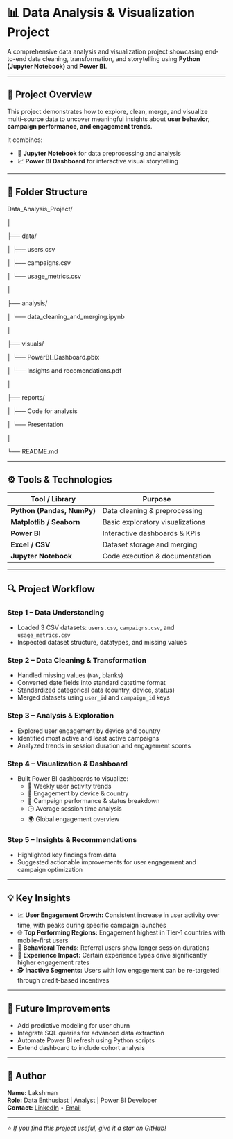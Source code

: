 # 📊 Data Analysis & Visualization Project

A comprehensive data analysis and visualization project showcasing end-to-end data cleaning, transformation, and storytelling using **Python (Jupyter Notebook)** and **Power BI**.

---

## 🧩 Project Overview

This project demonstrates how to explore, clean, merge, and visualize multi-source data to uncover meaningful insights about **user behavior, campaign performance, and engagement trends**.

It combines:
- 🐍 **Jupyter Notebook** for data preprocessing and analysis
- 📈 **Power BI Dashboard** for interactive visual storytelling

---

## 📁 Folder Structure

Data_Analysis_Project/

│

├── data/

│ ├── users.csv

│ ├── campaigns.csv

│ └── usage_metrics.csv

│


├── analysis/

│ └── data_cleaning_and_merging.ipynb

│

├── visuals/

│ └── PowerBI_Dashboard.pbix

│ └── Insights and recomendations.pdf

│

├── reports/

│ ├── Code for analysis

│ └── Presentation

│

└── README.md

---

## ⚙️ Tools & Technologies

| Tool / Library | Purpose |
|----------------|----------|
| **Python (Pandas, NumPy)** | Data cleaning & preprocessing |
| **Matplotlib / Seaborn** | Basic exploratory visualizations |
| **Power BI** | Interactive dashboards & KPIs |
| **Excel / CSV** | Dataset storage and merging |
| **Jupyter Notebook** | Code execution & documentation |

---

## 🔍 Project Workflow

### **Step 1 – Data Understanding**
- Loaded 3 CSV datasets: `users.csv`, `campaigns.csv`, and `usage_metrics.csv`
- Inspected dataset structure, datatypes, and missing values

### **Step 2 – Data Cleaning & Transformation**
- Handled missing values (`NaN`, blanks)
- Converted date fields into standard datetime format
- Standardized categorical data (country, device, status)
- Merged datasets using `user_id` and `campaign_id` keys

### **Step 3 – Analysis & Exploration**
- Explored user engagement by device and country
- Identified most active and least active campaigns
- Analyzed trends in session duration and engagement scores

### **Step 4 – Visualization & Dashboard**
- Built Power BI dashboards to visualize:
  - 📅 Weekly user activity trends  
  - 💬 Engagement by device & country  
  - 🎯 Campaign performance & status breakdown  
  - 🕒 Average session time analysis  
  - 🌍 Global engagement overview  

### **Step 5 – Insights & Recommendations**
- Highlighted key findings from data
- Suggested actionable improvements for user engagement and campaign optimization

---

## 💡 Key Insights

- 📈 **User Engagement Growth:** Consistent increase in user activity over time, with peaks during specific campaign launches  
- 🌐 **Top Performing Regions:** Engagement highest in Tier-1 countries with mobile-first users  
- 🧠 **Behavioral Trends:** Referral users show longer session durations  
- 🚀 **Experience Impact:** Certain experience types drive significantly higher engagement rates  
- 🕵️ **Inactive Segments:** Users with low engagement can be re-targeted through credit-based incentives  

---

## 🧭 Future Improvements

- Add predictive modeling for user churn  
- Integrate SQL queries for advanced data extraction  
- Automate Power BI refresh using Python scripts  
- Extend dashboard to include cohort analysis  

---

## 👤 Author

**Name:** Lakshman  
**Role:** Data Enthusiast | Analyst | Power BI Developer  
**Contact:** [LinkedIn](https://www.linkedin.com) • [Email](mailto:example@email.com)

---

⭐ *If you find this project useful, give it a star on GitHub!*
